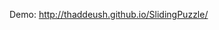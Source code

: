 Demo: <a href="http://thaddeush.github.io/SlidingPuzzle/" target="_blank" title="SlidingPuzzle">http://thaddeush.github.io/SlidingPuzzle/</a>

